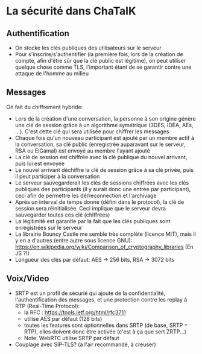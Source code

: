 # La sécurité dans ChaTalK

## Authentification

- On stocke les clés publiques des utilisateurs sur le serveur
- Pour s'inscrire/s'authentifier (la première fois, lors de la création de compte, afin d'être sûr que la clé public est légitime), on peut utiliser quelque chose comme TLS, l'important étant de se garantir contre une attaque de l'homme au milieu

## Messages

On fait du chiffrement hybride:

- Lors de la création d'une conversation, la personne à son origine génère une clé de session grâce à un algorithme symétrique (3DES, IDEA, AEs, ...). C'est cette clé qui sera utilisée pour chiffrer les messages
- Chaque fois qu'un nouveau participant est ajouté par un membre actif à la conversation, sa clé public (enregistrée auparavant sur le serveur, RSA ou ElGamal) est envoyé au membre l'ayant ajouté
- La clé de session est chiffrée avec la clé publique du nouvel arrivant, puis lui est envoyée
- Le nouvel arrivant déchiffre la clé de session grâce à sa clé privée, puis il peut participer à la conversation
- Le serveur sauvegarderait les clés de sessions chiffrées avec les clés publiques des participants (il y aurait donc une entrée par participant), ceci afin de permettre les dé/reconnection et l'archivage
- Après un interval de temps donné (défini dans le protocol), la clé de session sera réinitialisée. Ceci implique que le serveur devra sauvegarder toutes ces clé (chiffrées)
- La légitimité est garantie par la fait que les clés publiques sont enregistrées sur le serveur
- La librairie Bouncy Castle me semble très complète (licence MIT), mais il y en a d'autres (entre autre sous licence GNU): <https://en.wikipedia.org/wiki/Comparison_of_cryptography_libraries> (En JS ?!)
- Longueur des clés par défaut: AES -> 256 bits, RSA -> 3072 bits

## Voix/Video

- SRTP est un profil de sécurié qui ajoute de la confidentialité, l'authentification des messages, et une protection contre les replay à RTP (Real-Time Protocol):
  - la RFC : <https://tools.ietf.org/html/rfc3711>
  - utilise AES par défaut (128 bits)
  - toutes les features sont optionnelles dans SRTP (de base, SRTP = RTP), elles doivent donc être activée (c'est à ça que sert ZRTP...)
  - Note: WebRTC utilise SRTP par défaut
- Couplage avec SIP-TLS? (à l'air recommandé, à creuser)
